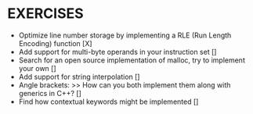 # EXERCISES

- Optimize line number storage by implementing a RLE (Run Length Encoding) function [X]
- Add support for multi-byte operands in your instruction set []
- Search for an open source implementation of malloc, try to implement your own []
- Add support for string interpolation []
- Angle brackets: >> How can you both implement them along with generics in C++? []
- Find how contextual keywords might be implemented []

